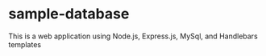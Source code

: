 # sample-database
This is a web application using Node.js, Express.js, MySql, and Handlebars templates
